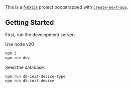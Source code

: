 This is a [Next.js](https://nextjs.org) project bootstrapped with [`create-next-app`](https://nextjs.org/docs/app/api-reference/cli/create-next-app).

## Getting Started

First, run the development server:

Use node v20

```bash
npm i
npm run dev
```

Seed the database:

```bash
npm run db-init-device-type
npm run db-init-device
```
